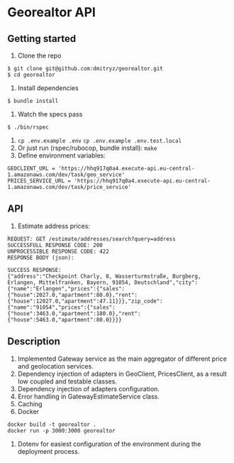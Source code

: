 # Georealtor API

## Getting started

1. Clone the repo
  ```
  $ git clone git@github.com:dmitryz/georealtor.git
  $ cd georealtor
  ```
1. Install dependencies
  ```
  $ bundle install
  ```
1. Watch the specs pass
  ```
  $ ./bin/rspec
  ```
1. `cp .env.example .env`
   `cp .env.example .env.test.local`
1. Or just run (rspec/rubocop, bundle install):
  `make`
1. Define environment variables:
  ```
  GEOCLIENT_URL = 'https://hhq917q0a4.execute-api.eu-central-1.amazonaws.com/dev/task/geo_service'
  PRICES_SERVICE_URL = 'https://hhq917q0a4.execute-api.eu-central-1.amazonaws.com/dev/task/price_service'
  ```

## API

1. Estimate address prices:
  ```
  REQUEST: GET /estimate/addresses/search?query=address
  SUCCESSFULL RESPONSE CODE: 200
  UNPROCESSIBLE RESPONSE CODE: 422
  RESPONSE BODY (json):

  SUCCESS RESPONSE:
  {"address":"Checkpoint Charly, 8, Wasserturmstraße, Burgberg, Erlangen, Mittelfranken, Bayern, 91054, Deutschland","city":{"name":"Erlangen","prices":{"sales":{"house":2027.0,"apartment":80.0},"rent":{"house":12027.0,"apartment":47.11}}},"zip_code":{"name":"91054","prices":{"sales":{"house":3463.0,"apartment":180.0},"rent":{"house":5463.0,"apartment":80.0}}}}
  ```

## Description

1. Implemented Gateway service as the main aggregator of different price and geolocation services.
1. Dependency injection of adapters in GeoClient, PricesClient, as a result low coupled and testable classes.
1. Dependency injection of adapters configuration.
1. Error handling in GatewayEstimateService class.
1. Caching
1. Docker
  ```
  docker build -t georealtor .
  docker run -p 3000:3000 georealtor
  ```
1. Dotenv for easiest configuration of the environment during the deployment process.
